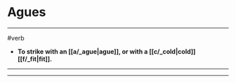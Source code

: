 # Agues
---
#verb
- **To strike with an [[a/_ague|ague]], or with a [[c/_cold|cold]] [[f/_fit|fit]].**
---
---
